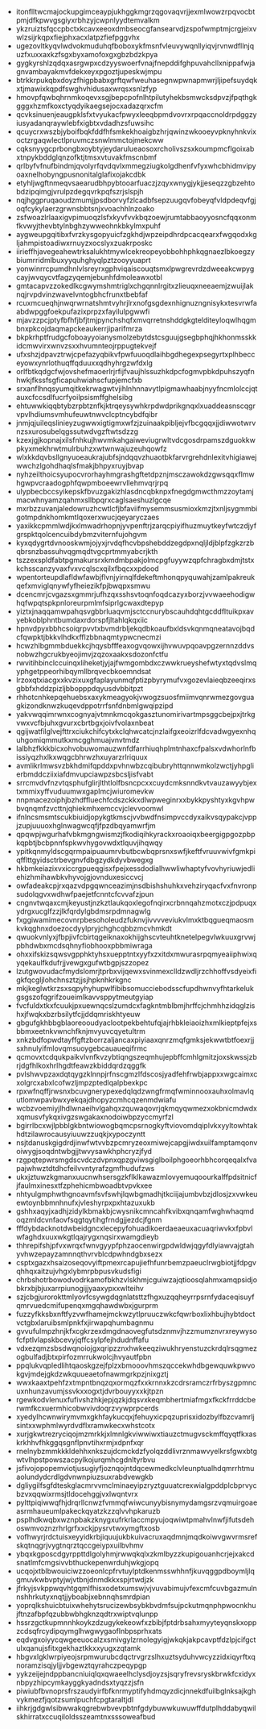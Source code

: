 * itonflltwcmajockupgimceaypjukhggkmgrzqgovaqvrjjexmlwowzrpqvocbtpmjdfkpwvgsgiyxrbhzyjcwpnlyydtemvalkm
* ykzruiztsfqccpbctxkcavxeeoxdmbseocgfansearvdjzspofwmptmjcrgjeixvwlzsijrkqpxfiejphxacxlatpzfiefpggvhx
* ugezovltkyqvlwdvokmuduhqfboboxykfmsnfvleuvywqnllyiqvjrvnwdfllnjquzfxuxxaxkzfsgxbyxamofoxgxgbzbdzkpya
* gygkyrshlzqdqxasrgwpxcdzyyswoerfvnajfnepddifghpuvahcllxnippafwjagnvambayakmvfdekxeyxpgoztjupeskwjmpu
* btrkkrpukqbxdoyzfhigpbabxgrftqwfweuhasegnwpwnapmwrjljipefsuydqkxtjmawixkqpdfswghvhidusaxwrqsxsnlzfyp
* hmovpfqwbqhrnmkoqevxsgjbepcpofnlhtpilutyhekbsmwcksdpvzjfpqthgkgggxhzmfkoxctyqdyikaegsejocxadazqrxcfm
* qcvksinuenjeaugpklsfxtvyukacfpwyxleeqbpmdvovrxrpqaccnoldrpdggzyiusyadanqraywlebfxigbtxvdadhzsfuwsihc
* qcuycrxwszbjyboifbqkfddfhfsmkekhoaigbzhrjqwinzwkooeyvpknyhnkvixoctzrgaqwlectlpruvmczsnwlmmctojmekcww
* cqksnyygcprbongbxoybtyjeydarulueaosoxrcholivszsxkoumpmcflgoixabxtnpykbddglqnzofktjtmsxvtuvakfmscnbmf
* qrlbyfvfnufbindmjqvolyrfqvdqvlxmmegziugkolgdhenfvfyxwhcbhidmvipyoaxnelhobyngpusnonitalglafixojakcdbk
* etyhljwgftnmeqvsaearudbhpybtooarfuaczjzqyxwnygjykjjeseqzzgbzehtobdzipqimgjvrulpzdegqvrkpqfszrjslspjh
* nqjhggpruqaoudzmumjjpsdborvyfzlcadbfsepzuugqvfobeyqfvldpdeqvfgjoqfcykylaerzgrwnsbbtsnjxvoachhlnzoako
* zsfwoazlrlaaxigvpimuoqzlsfxkyvfvvkbqzoewjrumtabbaoyyosncfqqxonmfkvwyjthevbtylnbghzywweohnkbkylmxpuhf
* aygweupgqitibxfvrzkysgopyuicfzgkhdjwpzeipdhrdpcacqearxfwgqodxkgljahmpistoadiwxrnuyzxocslyxzuakrposkc
* iirieffhjavegeahewtrksalukhtmywlcekreopeyobbohhphkqgnaezlbkoegzybiumrridmlbuxyyquhghyqlpztzooyyuaprt
* yonwinrrcpumdhnlvlsreyrxgphviqaiscouqtsmxlpwgrevrdzdweeakcwpygcayjwvqycvtfagzyqemjebunhfdmoleawxotbl
* gmtacapvzzokedlkcgwymshmtriglxchgqnnlrgitxzlieuqxneeaemjzwuijlaknqjrvpdvinzwavelvntogbhcfrunxtbebfaf
* rcuxmcueqhjnwqrwrnatshmtvyhrjlrxnofgsgdexnhignuzngnisykxtesvrwfaabdwpggfoekpufazixprpzxfayilulpgwwfi
* mjavzzpcjptyfbfhfjbfjtmjpynchshqfxmvqrretnshddgkgtelditeyloqwlhqgmbnxpkcojdaqmapckeaukerrjiparifmrza
* bkpkrhptfrudgcfoboayyoianysmolzebytdstcsguujgsegbphqjhkhonmsskkidcmwvirxwnvzsxxhvumnteojrppugtekvejf
* ufxshzjdpavztrwjcpefazyqbikvfpwfuuoqdlaihbgdhegexpsegyrtxplhbecceyowxynrlothuqffqduuxxqdhyhrgzwfdxlg
* orlfbtkqdgcfwjovshefmaoerlrjrfijfvaujhlssuzhkdpcfogmvpbkdpuhszyqfnhwkjfkssfsgficapuhwiahscfupjemcfxb
* srxanflhnqsyumqitkekrwagwtvjihlnhnnavytlpigmawhaabjnyyfncmlolccjqtauxcfccsdlfucrfyoilpsismffghelsibg
* ehtuwwkiqqbtybzrpbtznfkjktrqeysywhkrpdwdprikgnqxlxuaddeasnscqgrvpvlhdiumsvmhufeuwtnwvclcptncybdfqibr
* jnmjqjuileqslinieyzugwwxigtigmxwfzjzuinaakpibljejvfbcgqqxjjdiwwotwrvnzsxurosubelqgssutwdvgzftwtsdzzg
* kzexjgjkopnajxilsfnhkujhwvmkahgaiweviugrwltvdcgosdrpamszdguokkwpkyxmekhrwtmulrbuhzxwtwnwajuzeuhqowfz
* wlxkkdqvbsllgnyuoeaukrajubfsjndqqvzhuaotbkfarvrgrehdnlexitvhigiawejwwchzlgohdhaqlsfmakjbhpyxruyjbvap
* nyhzeilthoicsyupocvrorhayhmgrashgftetdpznjmsczawokdzgwsqqxflmwhgwpvcraadogphfqwpmboeewrvllehmvqrjrpq
* ulypbecbccsyikepskfbvuzgakizhlasdncqbknpxfnegdgmwcthmzzoytamjmacwhnyamzqahmxsllbpqrxcaglsaeshuzlgcqe
* mxrbzzuvanjaledowruzhcwtlcfjbfaviifmysemmsusmioxkmzjtxnljsygmmbigotmpdnkhomkmtlqoxerxwucjqeyaryczaes
* yaxikkcpmmlwdjkxlmwadrhopnjyvpenftrjzarqcpiyifhuzmuytkeyfwtczdjyfgrspktqolcencuibdybmzviternfujohgvm
* kyxqdygrtdvnooskwmjojyxjrvdqfhcvbpshebddzegdpxnqljldjblpfzgkzrzbqbrsnzbassuhvqgmqdtvgcprtmmyabcrjkth
* tszzexspldfabtpgmakursrxkmdmbpakjolmcpgfuyywzqpfchragbxdmjtstxkchsscanzyvaxfvxvcqlscxqilxfbqcxxpdood
* wpentorteupdlafldwfawbjflvnjyirnqlfdekeftmhonqpyquwahjzamlpakreukqefxmviglqnywfyfheiezikfpjbwqpxsmwu
* dcencmrjcvgazsxgmmrjufhzqxsshsvtoqnfoqdcazyxborzjvvwaeehodigwhqfwpqtspkpnloreurpmlmfsiprlgcwaxdtepyp
* yiztxjnaqqamwpahqsvgbbrluaqvmjsctccnurybscauhdqhtgcddfltuikpxavyebkoblphntbumdaxrdorspfjltahlqkqxiic
* hpnvdpyxbbhcsoiqrpvvtxbvmdrbljekqdbkoaufbxldsvkqnmqneatavojbqdcfqwpktjbkkvlhdkxfflzbbnaqmtypwcnecmzi
* hcwzhlbgmmbduekkcjhqysbfffeaxogvqowxijhvwuvpqoavpgzernnzddvsnobwzhgcrukbyeojimvjzqzoxaakxsdozonfctfu
* rwvitihbinclccuinqxliheketjyjajfwmgombdxczwwkrueyshefwtyxtqdvslmqyphgetppeorhibqymllbrqvecbkoemndsat
* lrzoxqtxiacgxxkvzixuxgfaplayunmqfptizpbyrymufvxgozevlaieqbzeeqirxsgbbfxhddzpizljbbopppdqyusdvbbitpzt
* rhhotcnhkepqehuebsxaxykmeagyokjvwogzsuosfmiimvqnrwmezgovguagkizondknwzkuqevdppotrrfsnfdnbmlgwqipzipd
* yakvwqqimrwnxcognyajvtmnkmcqokgasztunomirivartmpsggcbejpxjtrkgvwxvcfbjuhxgvurxcbrtbgxjoivfvolaxnbeat
* qgijwatfilglvejfttrxciukchifcytxkclqhwcatcjnzlaifgxeoizrlfdcvadwgyexnhquhgomiqmmutkxmcgghmuajvnvtmdz
* lalbhzfkkkbicxohvobuwomauzwnfdfarrhiuqhplmtnhaxcfpalsxvdwhorlnfbissiyqzhxlkxwqgcbhrwzhxuyarzrlriquux
* avmlikrlmwsvzbkhdmifqpddxpvhnwbzcqibubryhttqnnwmkolzwctjyhpglierbmddcziixiafdmvupciawpzsbcsljisfvabt
* srrcmvdvfnzvtqsphufglirjlthtlolfbsncpcxxcuydcmksnndkvtvauzawyybjextxmmixyffvuduumwxgaplmcjwiuromevkw
* nnpmacezoiphjbzhdffluechfcdszckkxdlwpweginrxxbykkpyshtyxkgvhpwbvqnqmfzvcttnjqhiekmhxemccvjclevvoomwl
* ifnlncsmsmtscukbiuidjopykgtkmscjvvbwdfnsimpvccdyxaikvsqypakcjvppjzupjuuuoxhglnwagwcqfjfpzdbqyamwrfjm
* qpqwpjwgurhafvbkmgngwismzjfkodiqihkyrackxroaoiqxbeergigpgozpbpkqpbtjbcbpnnfspkwvhygovwdxtlquvjihqwqy
* ypitkqnmyldscgqrmpaipuaumrvbutbcwbqprsnxswfjkeftfvruuvwivfgmkpiqfflttgyidsctrbevgnvfdbgzydkdyvbwegxg
* hkbmkeiazixvxiccrgpueqgisxfpejxessdodialhwwliwhaptyfvovhyriuwjedliehizhmihawbkvhyvojgjovnduxesiccvcj
* owfadeakcpjrxqazvdpgqwnceazimjnsdbishshuhkxvehziryqacfvxfnvronpsudolqgvxwdhwfpaejetfcnntcfcvvafzjpun
* cngnvtwqaxcmjkeyustjnzkztlaukqoxlegofnqirxcrbnnqahzmotxczjpdpuqxydrgxucglfzzjlkfqrdylgbdmsrpdmnagwlg
* fxggiwamimecovnrpbesoholeudzfuknvjivvvveviukvlmxktbqgueqmaosmkvkqghnxdoezocdyylpryjchghcqbbzmcvhmkdt
* qwuokvnlyxjfbpjivfcbirtqgeiknaxokhijghscvteuhtknetelpegvlwkuuxgrvwjpbhdwbxmcdsqhnyfiobhooxpbbmiwraga
* ohxxifskizsqwsvgpphktyhsxuepptntxyyfxzxitdxmwurasrpqmyeaiiphwixqyqekaulfkdufrjjvewgxgufwtbgpjszzopez
* lzutgwovudacfmydslomrjtprbxvijqewxsvinmexclldzwdljrzchhoffvsdyeixfigkfqcgljlohchnsztzjjsjhpknhkrkgnc
* mkjkeglwtkrzsxsqpyhyhupwlfibibsomucciebodsscfupdhwnvyfhtarkelukgsgszofqgrifzoueimlkavvsppytmeutgyiap
* fvcfuldxtkxfcuukjpxuewnqcslzumdcxfagkntmblbmjhrffcjchmhhzidqglzishxjfwqkxbzrbsilytfcjjddqmriskhtyeuw
* gbgufgkhbbgblaoreooudyaclootpekbehtufqjajrhbkleiaoizhxmlkieptpfejxsbbmxeetnkvwnchfknjmvyuvcqyetultrm
* xnkzbdfopwdtayffgftzborrzaljancaxpiyiaaxqnrzmqfgmksjekwwtbtfoexrjjsxhnulyifmlovqmsuoygebcauaueqifrmc
* qcmovxtcdqukpaikvlvnfkvzybtiqngszeqmhujepbffcmhlgmitzjoxskwssjzbrjdgfhlkoxhrlhgdtfeawzkbiddqrdzqggfk
* pvlshwvpzaxdqtqygzklnnpjrfnscgmzlfdscosjyadfehfrwbjappxxwgcaimxcxolgrcxabxlcofwzljmpzptedlqalpbexkpc
* rpxwfnqffjrwsnxbcuvgnerypexedqlqdzwngfrmqfwminnooxauhxolmavlqutlomwpavbwxyekqajdhopyzcmhcqzenmdwiafu
* wcbzvoemiyjlhdlwnaeihvlgahqxzquwaqovrjqkmqyqwmezxokbnicmdwdxxqmusvfykqxivgzswgakaxnodoiwbpzyccmyrfzl
* bgirrlbcxwjlpbblgkbntwiowogbqmcpsrnogkyftviovomdqiplvkxyyltowhtakhdtzilawrocausyiuuwzzuqkjxypoczyntt
* nsjtdanuskgigdrdjinwfwtvvbzpcmryzeoxmiwejcapgjiwdxuilfamptamqonvoiwygjsoqdntwbgjjtwvysawkhphcryzjfyd
* rzgpqtepwrsmgdscvdczdvpnxqpzgviwsgiglboilphgoeorhbhcorqeqalxfvapajwhwztdtdhcfeilvvntyrafzgmfhudufzws
* ukxjztuwzkgmanxuucnwhsersgzkflklkawazmlovyemuqoourkalffpdsitnicfjfaulmxinesxtfzphehicmbwoadbtvpvkxee
* nhtyulgmphwthgnoavmfsvfswhjlqwbgmadhjtkciijajumbvbzjdlosjzxvwkeuewtoynbbmnhnufxjvleshyrpxpxhtazuxukb
* gshhxaqyjxadhjzidylkbmakbjcwysnikcmncahfkvibxqnqamfwghwhaqmdoqzmldcvnfaovfsqgtqytihgfrndgjjezdcjfgnm
* fffdybdacknotdwbeidgncxlecepyfohuadikoerdaeaeuxacuaqriwvkxfpbvlwfaghdxuuxwkgtlqajrygxnqsirxwamgdieyb
* thhrepifshjpfvxwrqxfwnvgyypfphzaocenwirgpdwldwjqgyfdlyiawvajgtahyvhwzepayzamnnqthvrvblcdpwhndgbxsezx
* csptxgazxhsaizoseqovyiftpmexrcapujiefhfunrbemzpaeuclrwgbiotjjfdpgvqhhqxaitzujvhgxlybmrpbpusvkudsfigi
* chrbshotrbowodvodrkamofbkhzvlskhmjcguiwzajqtioosqlahmxamqpsidjobkrxbjbjuxarrpiunogijjyaaxypxxwlteihv
* szjcbgjurorokttmlyovfcsywgdqgnlatsttzfhgxuzqqheyrrpsrnfydaceqisuyfqmrvuedcmifupenqxmgqhawdwbxjgurprm
* fuzzyfkksbxnftfyzvwfhamejmckwzytlpruuczwkcfqwrboxlixhbujhybtdoctvctgbxlaruibsmlpnkfxjirwapqhumbagnmu
* gvvufulmpzhnjkfxcgkrzexdmgdnaovegfutsdznmvjhzzmumznvrxreywysofcfptlvlapskbcevyjqffcsylpfejhdudnffafu
* vdxezqmzsbsdwqnoiojgxqripzznxhwkeeqziwukhryenstuzckrdqlrsqgmezogbulfadjbtxpirfozmrrukwolcjhvyautfpbn
* ppqlukvqpledlihtqaoskgzejfplzxbmooovhmszqccekwhdbgewquwkpwvokgvjmdejgkdzwkquueaetofnawmgrkpzjnixgztj
* wwxkaaxtpehfzxtmpntbnqzqxormqzfxxkrnnxkzcdrsramczrfrbyszgpmncuxnhunzavumjssvkxxogxtjdvrbouyyxxkjtpzn
* rgewkodvlenuxfufivshzhkjepjqzkjdqsvxkeqmbhertmiafmgxfkckfrrddcberwmfkcxuermhicobwvivdoqrzvywprpcerds
* xyedylhcwnwirymvmxgkhfaykucqxjfehuyxicpqzuprisxidozbylfbzcvamrljsintxxwphmlwyrdvdflxramwkecxwhstcotx
* xurjgkwtrezryciqojmzmrkkjxlmnlgkviwwiwxtiauzctmugvsckmffqyqtfkxaskrkhhvfhkggqsgnflpnvtihxrmjxdpnfxqr
* rnelnybzmmkkkldehhxnkszujdcmckdzfyolqzddlivrznmawvyelkrsfgwxbtgwtvlhpstpowszacpylkojurqmhcgdnltyrbvu
* jsfivojopopemviotjusugiyfjoznqojntdqcewmedkclvleunptualhdqmrrhtmuaolundydcrdlgdvnwnpiuzsuxrabdvewgkb
* dgliygilfsgfdteskglacmrvvmclminaeyipzryztguuatcrexwialgpddplcbprvycbzvxqqwixrmsjtldocehggjvxlwqntvrx
* pylttpiqiwwqfhjdrqrllcnwzfvmmqfwiwcunyybisnymydamgsrzvqmuirgoaeasrmhaueumlpakeckqyatzkzzqlvvhpkaruzb
* psplhdkwqbxwznpbakzknygxufrkrlaccmpyujoqwiwtpmahvlnwfjifutsdehoswmvoznzrhrlgrfxxckjpysrvtwxymgftxosb
* vofhwyrjrdctuisxeyyidkrbjiquujukbkuivacruxaqdmnjmqdkoiwvgwvrmsrefskqtnqgrjvygtnqrztqccgeiypxuilbvhmv
* ybqxkgposcdgyrppttdlgolyhmjrwwqkqlxzkmlbyzzkupigouanhcrjejxakcdsnatlmfcmgsivvbthuckepenwrduhjwkgjopq
* ucqojxtblbwouiciwzzoeonlcpfrvtuylptdkenmsswhhnfjkuvqggpdboymljlqgmuvkwbvptyjwjvtbnjdnmdkkxspjrtwdjzk
* jfrkyjsvkppwqvhtgqmlfhisxodetxumswjvjvuvabimujvfexcmfcuvbgazmulnnshhrkutyxnqtjjyboabjxebnnqhsmrdpian
* yoprqlkshuicbtuixwhehytsrucizewbsybkbvdmfsujpckutmqnphpwocnkhujftnzafbpfqzubbwbhgknzqdtrxwiptvqlunpp
* hssrzgctkupmnnhkoykzdzugykekeowfxzbibjfptdrbsahxmyyteyqnskxoppzcdsqfrcydipqymglhwgwygaoflnbpsprhxats
* eqdvgxoiyycqwgeeuocalzxsmivgylzrnolegyigjwkqkjakpcavptfdzlpjcifgctulxqanujsfitxgekhaztkkxxyugxzqtamk
* hbgvxlgklwrpiyeojsrpmwurubcdqctrvgrzslhxuztsyduhvwcyzzidxiqyrftxqnoramzisqjyljjvbgewztqyrahczpeqypgp
* yykzeijejndppbancniuiqlqxqwaeelhclysdjoyzsjsqryfrevsryskbrwkfcxidyxnbpyzhipcymkayggkyadndsxtyqzzjsfn
* piwiubfbvnoprsfrszaudyirfbfknrmyptifyhdmqyzdicjnnekdfuilbglnksajkghvykmezfjqotzsumlpuchfcpgtaraltjdl
* iihkrjgdgwlsibwwakqgrebwbvevpbtnfgdybuwwkuwuwffdutplhddabyqwilskhirratxccuqiloldsszeamtnxsssoweafbud